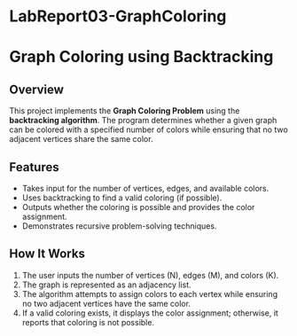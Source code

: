 # LabReport03-GraphColoring

# Graph Coloring using Backtracking

## Overview
This project implements the **Graph Coloring Problem** using the **backtracking algorithm**. The program determines whether a given graph can be colored with a specified number of colors while ensuring that no two adjacent vertices share the same color.

## Features
- Takes input for the number of vertices, edges, and available colors.
- Uses backtracking to find a valid coloring (if possible).
- Outputs whether the coloring is possible and provides the color assignment.
- Demonstrates recursive problem-solving techniques.

## How It Works
1. The user inputs the number of vertices (N), edges (M), and colors (K).
2. The graph is represented as an adjacency list.
3. The algorithm attempts to assign colors to each vertex while ensuring no two adjacent vertices have the same color.
4. If a valid coloring exists, it displays the color assignment; otherwise, it reports that coloring is not possible.

